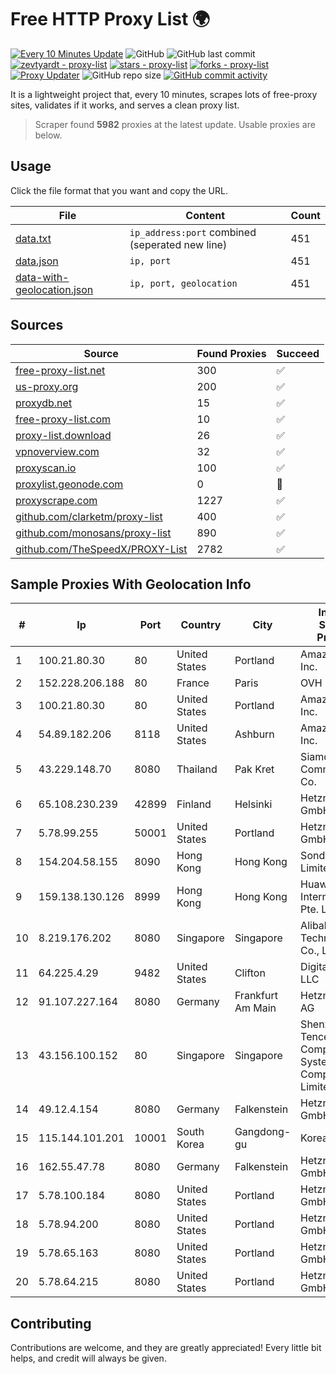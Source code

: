 
# Free HTTP Proxy List 🌍

[![Every 10 Minutes Update](https://github.com/mertguvencli/http-proxy-list/actions/workflows/main.yml/badge.svg?branch=main)](https://github.com/mertguvencli/http-proxy-list/actions/workflows/main.yml)
![GitHub](https://img.shields.io/github/license/mertguvencli/http-proxy-list)
![GitHub last commit](https://img.shields.io/github/last-commit/mertguvencli/http-proxy-list)
[![zevtyardt - proxy-list](https://img.shields.io/static/v1?label=zevtyardt&message=proxy-list&color=blue&logo=github)](https://github.com/zevtyardt/proxy-list "Go to GitHub repo")
[![stars - proxy-list](https://img.shields.io/github/stars/zevtyardt/proxy-list?style=social)](https://github.com/zevtyardt/proxy-list)
[![forks - proxy-list](https://img.shields.io/github/forks/zevtyardt/proxy-list?style=social)](https://github.com/zevtyardt/proxy-list)
[![Proxy Updater](https://github.com/zevtyardt/proxy-list/workflows/Proxy%20Updater/badge.svg)](https://github.com/zevtyardt/proxy-list/actions?query=workflow:"Proxy+Updater")
![GitHub repo size](https://img.shields.io/github/repo-size/zevtyardt/proxy-list)
[![GitHub commit activity](https://img.shields.io/github/commit-activity/m/zevtyardt/proxy-list?logo=commits)](https://github.com/zevtyardt/proxy-list/commits/main)

It is a lightweight project that, every 10 minutes, scrapes lots of free-proxy sites, validates if it works, and serves a clean proxy list.

> Scraper found **5982** proxies at the latest update. Usable proxies are below.

## Usage

Click the file format that you want and copy the URL.

|File|Content|Count|
|----|-------|-----|
|[data.txt](https://raw.githubusercontent.com/mertguvencli/http-proxy-list/main/proxy-list/data.txt)|`ip_address:port` combined (seperated new line)|451|
|[data.json](https://raw.githubusercontent.com/mertguvencli/http-proxy-list/main/proxy-list/data.json)|`ip, port`|451|
|[data-with-geolocation.json](https://raw.githubusercontent.com/mertguvencli/http-proxy-list/main/proxy-list/data-with-geolocation.json)|`ip, port, geolocation`|451|

## Sources

|Source|Found Proxies|Succeed|
|------|-------------|-------|
|[free-proxy-list.net](https://free-proxy-list.net)|300|✅|
|[us-proxy.org](https://www.us-proxy.org)|200|✅|
|[proxydb.net](http://proxydb.net)|15|✅|
|[free-proxy-list.com](https://free-proxy-list.com/?page=&port=&type%5B%5D=http&type%5B%5D=https&up_time=0&search=Search)|10|✅|
|[proxy-list.download](https://www.proxy-list.download/HTTP)|26|✅|
|[vpnoverview.com](https://vpnoverview.com/privacy/anonymous-browsing/free-proxy-servers)|32|✅|
|[proxyscan.io](https://www.proxyscan.io)|100|✅|
|[proxylist.geonode.com](https://proxylist.geonode.com/api/proxy-list?limit=300&page=1&sort_by=lastChecked&sort_type=desc&protocols=http,https)|0|🚫|
|[proxyscrape.com](https://api.proxyscrape.com/v2/?request=displayproxies&protocol=http&timeout=10000&country=all&ssl=all&anonymity=all)|1227|✅|
|[github.com/clarketm/proxy-list](https://raw.githubusercontent.com/clarketm/proxy-list/master/proxy-list-raw.txt)|400|✅|
|[github.com/monosans/proxy-list](https://raw.githubusercontent.com/monosans/proxy-list/main/proxies/http.txt)|890|✅|
|[github.com/TheSpeedX/PROXY-List](https://raw.githubusercontent.com/TheSpeedX/PROXY-List/master/http.txt)|2782|✅|


## Sample Proxies With Geolocation Info

|#|Ip|Port|Country|City|Internet Service Provider|
|-|--|----|-------|----|-------------------------|
|1|100.21.80.30|80|United States|Portland|Amazon.com, Inc.|
|2|152.228.206.188|80|France|Paris|OVH SAS|
|3|100.21.80.30|80|United States|Portland|Amazon.com, Inc.|
|4|54.89.182.206|8118|United States|Ashburn|Amazon.com, Inc.|
|5|43.229.148.70|8080|Thailand|Pak Kret|Siamdata Communication Co.|
|6|65.108.230.239|42899|Finland|Helsinki|Hetzner Online GmbH|
|7|5.78.99.255|50001|United States|Portland|Hetzner Online GmbH|
|8|154.204.58.155|8090|Hong Kong|Hong Kong|Sondercloud Limited|
|9|159.138.130.126|8999|Hong Kong|Hong Kong|Huawei International Pte. Ltd.|
|10|8.219.176.202|8080|Singapore|Singapore|Alibaba (US) Technology Co., Ltd.|
|11|64.225.4.29|9482|United States|Clifton|DigitalOcean, LLC|
|12|91.107.227.164|8080|Germany|Frankfurt Am Main|Hetzner Online AG|
|13|43.156.100.152|80|Singapore|Singapore|Shenzhen Tencent Computer Systems Company Limited|
|14|49.12.4.154|8080|Germany|Falkenstein|Hetzner Online GmbH|
|15|115.144.101.201|10001|South Korea|Gangdong-gu|Korea Telecom|
|16|162.55.47.78|8080|Germany|Falkenstein|Hetzner Online GmbH|
|17|5.78.100.184|8080|United States|Portland|Hetzner Online GmbH|
|18|5.78.94.200|8080|United States|Portland|Hetzner Online GmbH|
|19|5.78.65.163|8080|United States|Portland|Hetzner Online GmbH|
|20|5.78.64.215|8080|United States|Portland|Hetzner Online GmbH|



## Contributing

Contributions are welcome, and they are greatly appreciated! Every
little bit helps, and credit will always be given.

